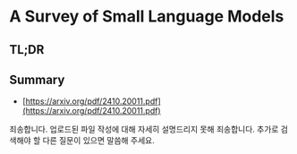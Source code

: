 # A Survey of Small Language Models
## TL;DR
## Summary
- [https://arxiv.org/pdf/2410.20011.pdf](https://arxiv.org/pdf/2410.20011.pdf)

죄송합니다. 업로드된 파일 작성에 대해 자세히 설명드리지 못해 죄송합니다. 추가로 검색해야 할 다른 질문이 있으면 말씀해 주세요.
